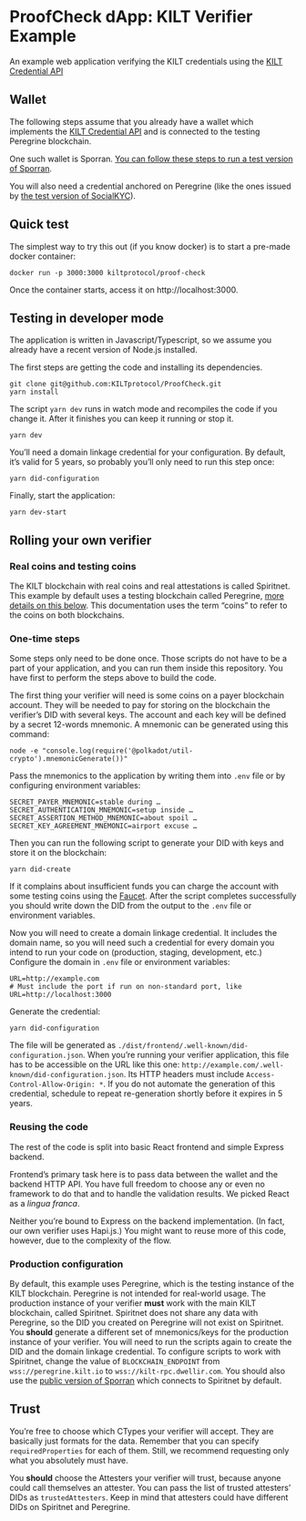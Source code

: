 # ProofCheck dApp: KILT Verifier Example

An example web application verifying the KILT credentials using the [KILT Credential API](https://github.com/KILTprotocol/spec-ext-credential-api#verification-workflow)

## Wallet

The following steps assume that you already have a wallet which implements the [KILT Credential API](https://github.com/KILTprotocol/spec-ext-credential-api) and is connected to the testing Peregrine blockchain.

One such wallet is Sporran. [You can follow these steps to run a test version of Sporran](https://github.com/KILT-Foundation/sporran-extension/blob/main/docs/external.md).

You will also need a credential anchored on Peregrine (like the ones issued by [the test version of SocialKYC](https://test.socialkyc.io/)).

## Quick test

The simplest way to try this out (if you know docker) is to start a pre-made docker container:

```shell
docker run -p 3000:3000 kiltprotocol/proof-check
```

Once the container starts, access it on http://localhost:3000.

## Testing in developer mode

The application is written in Javascript/Typescript, so we assume you already have a recent version of Node.js installed.

The first steps are getting the code and installing its dependencies.

```shell
git clone git@github.com:KILTprotocol/ProofCheck.git
yarn install
```

The script `yarn dev` runs in watch mode and recompiles the code if you change it. After it finishes you can keep it running or stop it.

```shell
yarn dev
```

You’ll need a domain linkage credential for your configuration. By default, it’s valid for 5 years, so probably you’ll only need to run this step once:

```shell
yarn did-configuration
```

Finally, start the application:

```shell
yarn dev-start
```


## Rolling your own verifier

### Real coins and testing coins

The KILT blockchain with real coins and real attestations is called Spiritnet. This example by default uses a testing blockchain called Peregrine, [more details on this below](#production-configuration). This documentation uses the term “coins” to refer to the coins on both blockchains.


### One-time steps

Some steps only need to be done once. Those scripts do not have to be a part of your application, and you can run them inside this repository. You have first to perform the steps above to build the code.

The first thing your verifier will need is some coins on a payer blockchain account. They will be needed to pay for storing on the blockchain the verifier’s DID with several keys. The account and each key will be defined by a secret 12-words mnemonic. A mnemonic can be generated using this command:

```shell
node -e "console.log(require('@polkadot/util-crypto').mnemonicGenerate())"
```

Pass the mnemonics to the application by writing them into `.env` file or by configuring environment variables:

```
SECRET_PAYER_MNEMONIC=stable during …
SECRET_AUTHENTICATION_MNEMONIC=setup inside …
SECRET_ASSERTION_METHOD_MNEMONIC=about spoil …
SECRET_KEY_AGREEMENT_MNEMONIC=airport excuse …
```

Then you can run the following script to generate your DID with keys and store it on the blockchain:

```shell
yarn did-create
```

If it complains about insufficient funds you can charge the account with some testing coins using the [Faucet](https://faucet.peregrine.kilt.io/). After the script completes successfully you should write down the DID from the output to the `.env` file or environment variables.

Now you will need to create a domain linkage credential. It includes the domain name, so you will need such a credential for every domain you intend to run your code on (production, staging, development, etc.) Configure the domain in `.env` file or environment variables:

```
URL=http://example.com
# Must include the port if run on non-standard port, like URL=http://localhost:3000
```

Generate the credential:

```shell
yarn did-configuration
```

The file will be generated as `./dist/frontend/.well-known/did-configuration.json`. When you’re running your verifier application, this file has to be accessible on the URL like this one: `http://example.com/.well-known/did-configuration.json`. Its HTTP headers must include `Access-Control-Allow-Origin: *`. If you do not automate the generation of this credential, schedule to repeat re-generation shortly before it expires in 5 years.


### Reusing the code

The rest of the code is split into basic React frontend and simple Express backend.

Frontend’s primary task here is to pass data between the wallet and the backend HTTP API. You have full freedom to choose any or even no framework to do that and to handle the validation results. We picked React as a *lingua franca*.

Neither you’re bound to Express on the backend implementation. (In fact, our own verifier uses Hapi.js.) You might want to reuse more of this code, however, due to the complexity of the flow.


### Production configuration

By default, this example uses Peregrine, which is the testing instance of the KILT blockchain. Peregrine is not intended for real-world usage. The production instance of your verifier **must** work with the main KILT blockchain, called Spiritnet. Spiritnet does not share any data with Peregrine, so the DID you created on Peregrine will not exist on Spiritnet. You **should** generate a different set of mnemonics/keys for the production instance of your verifier. You will need to run the scripts again to create the DID and the domain linkage credential. To configure scripts to work with Spiritnet, change the value of `BLOCKCHAIN_ENDPOINT` from `wss://peregrine.kilt.io` to `wss://kilt-rpc.dwellir.com`. You should also use the [public version of Sporran](https://www.sporran.org/) which connects to Spiritnet by default.

## Trust

You’re free to choose which CTypes your verifier will accept. They are basically just formats for the data. Remember that you can specify `requiredProperties` for each of them. Still, we recommend requesting only what you absolutely must have.

You **should** choose the Attesters your verifier will trust, because anyone could call themselves an attester. You can pass the list of trusted attesters’ DIDs as `trustedAttesters`. Keep in mind that attesters could have different DIDs on Spiritnet and Peregrine.
